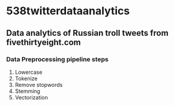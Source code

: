 # 538twitterdataanalytics
## Data analytics of Russian troll tweets from fivethirtyeight.com

### Data Preprocessing pipeline steps
1. Lowercase
2. Tokenize
3. Remove stopwords
4. Stemming
5. Vectorization
